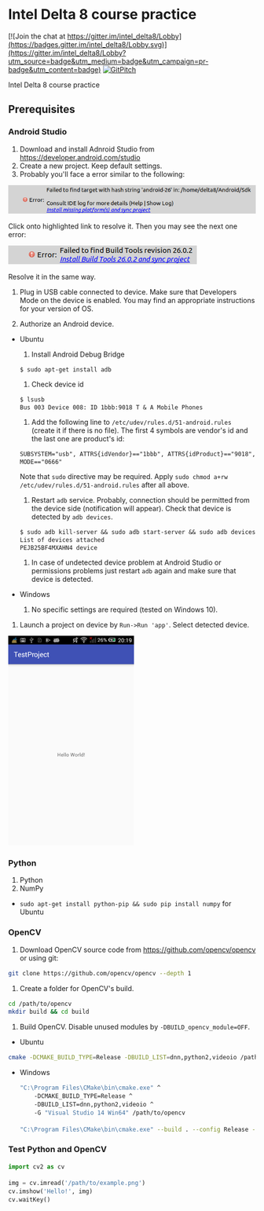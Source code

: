 # Intel Delta 8 course practice

[![Join the chat at https://gitter.im/intel_delta8/Lobby](https://badges.gitter.im/intel_delta8/Lobby.svg)](https://gitter.im/intel_delta8/Lobby?utm_source=badge&utm_medium=badge&utm_campaign=pr-badge&utm_content=badge) [![GitPitch](https://gitpitch.com/assets/badge.svg)](https://gitpitch.com/dkurt/delta8)

Intel Delta 8 course practice

## Prerequisites
### Android Studio
1. Download and install Adnroid Studio from https://developer.android.com/studio
1. Create a new project. Keep default settings.
1. Probably you'll face a error similar to the following:

  ![Android Studio error](images/android_studio_error_1.png)

  Click onto highlighted link to resolve it. Then you may see the next one error:

  ![Android Studio error](images/android_studio_error_2.png)

  Resolve it in the same way.

1. Plug in USB cable connected to device. Make sure that Developers Mode on the
device is enabled. You may find an appropriate instructions for your version of OS.

1. Authorize an Android device.

  * Ubuntu
    1. Install Android Debug Bridge
    ```
    $ sudo apt-get install adb
    ```
    1. Check device id
    ```
    $ lsusb
    Bus 003 Device 008: ID 1bbb:9018 T & A Mobile Phones
    ```

    1. Add the following line to `/etc/udev/rules.d/51-android.rules` (create it
    if there is no file). The first 4 symbols are vendor's id and
    the last one are product's id:
    ```
    SUBSYSTEM="usb", ATTRS{idVendor}=="1bbb", ATTRS{idProduct}=="9018", MODE=="0666"
    ```
    Note that `sudo` directive may be required. Apply
    `sudo chmod a+rw /etc/udev/rules.d/51-android.rules` after all above.

    1. Restart `adb` service. Probably, connection should be permitted from the
    device side (notification will appear). Check that device is detected by `adb devices`.
    ```
    $ sudo adb kill-server && sudo adb start-server && sudo adb devices
    List of devices attached
    PEJB25BF4MXAHN4 device
    ```
    1. In case of undetected device problem at Android Studio or permissions
    problems just restart `adb` again and make sure that device is detected.

  * Windows
    1. No specific settings are required (tested on Windows 10).

1. Launch a project on device by `Run->Run 'app'`. Select detected device.

  <img src="images/android_studio_ok.png" width="256">

### Python
1. Python
1. NumPy
  * `sudo apt-get install python-pip && sudo pip install numpy` for Ubuntu

### OpenCV
1. Download OpenCV source code from https://github.com/opencv/opencv or using git:
```bash
git clone https://github.com/opencv/opencv --depth 1
```

1. Create a folder for OpenCV's build.
```bash
cd /path/to/opencv
mkdir build && cd build
```

1. Build OpenCV. Disable unused modules by `-DBUILD_opencv_module=OFF`.

  * Ubuntu
  ```bash
  cmake -DCMAKE_BUILD_TYPE=Release -DBUILD_LIST=dnn,python2,videoio /path/to/opencv && make -j4
  ```

  * Windows

    ```bash
    "C:\Program Files\CMake\bin\cmake.exe" ^
        -DCMAKE_BUILD_TYPE=Release ^
        -DBUILD_LIST=dnn,python2,videoio ^
        -G "Visual Studio 14 Win64" /path/to/opencv

    "C:\Program Files\CMake\bin\cmake.exe" --build . --config Release -- /m:4
    ```

### Test Python and OpenCV
```python
import cv2 as cv

img = cv.imread('/path/to/example.png')
cv.imshow('Hello!', img)
cv.waitKey()
```
